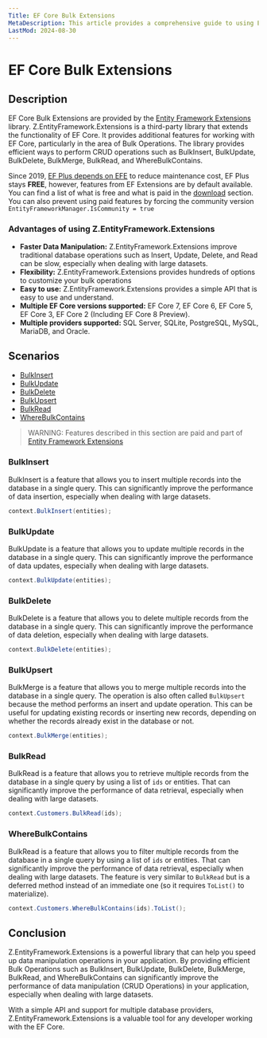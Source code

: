 ```yaml
---
Title: EF Core Bulk Extensions
MetaDescription: This article provides a comprehensive guide to using EFCore BulkExtensions inside EFE, a powerful library that extends Entity Framework Core to support bulk operations. Learn about its features, including bulk insert, updates, deletes, and merge (upsert). Whether you're a beginner or an experienced EFCore developer, this article will help you unlock the full potential of Z.EntityFramework.Extensions and streamline your database operations.
LastMod: 2024-08-30
---
```


# EF Core Bulk Extensions

## Description

EF Core Bulk Extensions are provided by the [Entity Framework Extensions](https://entityframework-extensions.net/bulk-extensions) library. Z.EntityFramework.Extensions is a third-party library that extends the functionality of EF Core. It provides additional features for working with EF Core, particularly in the area of Bulk Operations. The library provides efficient ways to perform CRUD operations such as BulkInsert, BulkUpdate, BulkDelete, BulkMerge, BulkRead, and WhereBulkContains.

Since 2019, [EF Plus depends on EFE](https://github.com/zzzprojects/EntityFramework-Plus/issues/510) to reduce maintenance cost, EF Plus stays **FREE**, however, features from EF Extensions are by default available. You can find a list of what is free and what is paid in the [download](https://entityframework-plus.net/download) section. You can also prevent using paid features by forcing the community version `EntityFrameworkManager.IsCommunity = true`


### Advantages of using Z.EntityFramework.Extensions

- **Faster Data Manipulation:** Z.EntityFramework.Extensions improve traditional database operations such as Insert, Update, Delete, and Read can be slow, especially when dealing with large datasets.
- **Flexibility:** Z.EntityFramework.Extensions provides hundreds of options to customize your bulk operations
- **Easy to use:** Z.EntityFramework.Extensions provides a simple API that is easy to use and understand.
- **Multiple EF Core versions supported:** EF Core 7, EF Core 6, EF Core 5, EF Core 3, EF Core 2 (Including EF Core 8 Preview).
- **Multiple providers supported:** SQL Server, SQLite, PostgreSQL, MySQL, MariaDB, and Oracle.

## Scenarios
 
 - [BulkInsert](#bulkinsert)
 - [BulkUpdate](#bulkupdate)
 - [BulkDelete](#bulkdelete)
 - [BulkUpsert](#bulkupsert)
 - [BulkRead](#bulkread)
 - [WhereBulkContains](#wherebulkcontains)
 
> WARNING: Features described in this section are paid and part of [Entity Framework Extensions](https://entityframework-extensions.net/bulk-extensions)
  
### BulkInsert

BulkInsert is a feature that allows you to insert multiple records into the database in a single query. This can significantly improve the performance of data insertion, especially when dealing with large datasets.

```csharp
context.BulkInsert(entities);
```

### BulkUpdate

BulkUpdate is a feature that allows you to update multiple records in the database in a single query. This can significantly improve the performance of data updates, especially when dealing with large datasets.

```csharp
context.BulkUpdate(entities);
```

### BulkDelete

BulkDelete is a feature that allows you to delete multiple records from the database in a single query. This can significantly improve the performance of data deletion, especially when dealing with large datasets.

```csharp
context.BulkDelete(entities);
```

### BulkUpsert

BulkMerge is a feature that allows you to merge multiple records into the database in a single query. The operation is also often called `BulkUpsert` because the method performs an insert and update operation. This can be useful for updating existing records or inserting new records, depending on whether the records already exist in the database or not.

```csharp
context.BulkMerge(entities);
```

### BulkRead

BulkRead is a feature that allows you to retrieve multiple records from the database in a single query by using a list of `ids` or entities. That can significantly improve the performance of data retrieval, especially when dealing with large datasets.

```csharp
context.Customers.BulkRead(ids);
```

### WhereBulkContains

BulkRead is a feature that allows you to filter multiple records from the database in a single query by using a list of `ids` or entities. That can significantly improve the performance of data retrieval, especially when dealing with large datasets. The feature is very similar to `BulkRead` but is a deferred method instead of an immediate one (so it requires `ToList()` to materialize).

```csharp
context.Customers.WhereBulkContains(ids).ToList();
```

## Conclusion

Z.EntityFramework.Extensions is a powerful library that can help you speed up data manipulation operations in your application. By providing efficient Bulk Operations such as BulkInsert, BulkUpdate, BulkDelete, BulkMerge, BulkRead, and WhereBulkContains can significantly improve the performance of data manipulation (CRUD Operations) in your application, especially when dealing with large datasets.

With a simple API and support for multiple database providers, Z.EntityFramework.Extensions is a valuable tool for any developer working with the EF Core.